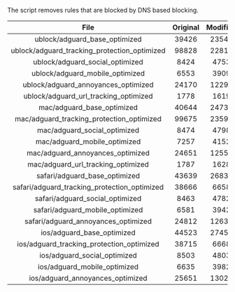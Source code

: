 The script removes rules that are blocked by DNS based blocking.


| File | Original | Modified |
|:----:|:-----:|:-----:|
| ublock/adguard_base_optimized | 39426 | 23547 |
| ublock/adguard_tracking_protection_optimized | 98828 | 22816 |
| ublock/adguard_social_optimized | 8424 | 4753 |
| ublock/adguard_mobile_optimized | 6553 | 3909 |
| ublock/adguard_annoyances_optimized | 24170 | 12296 |
| ublock/adguard_url_tracking_optimized | 1778 | 1619 |
| mac/adguard_base_optimized | 40644 | 24732 |
| mac/adguard_tracking_protection_optimized | 99675 | 23592 |
| mac/adguard_social_optimized | 8474 | 4798 |
| mac/adguard_mobile_optimized | 7257 | 4152 |
| mac/adguard_annoyances_optimized | 24651 | 12556 |
| mac/adguard_url_tracking_optimized | 1787 | 1628 |
| safari/adguard_base_optimized | 43639 | 26834 |
| safari/adguard_tracking_protection_optimized | 38666 | 6658 |
| safari/adguard_social_optimized | 8463 | 4782 |
| safari/adguard_mobile_optimized | 6581 | 3942 |
| safari/adguard_annoyances_optimized | 24812 | 12639 |
| ios/adguard_base_optimized | 44523 | 27452 |
| ios/adguard_tracking_protection_optimized | 38715 | 6668 |
| ios/adguard_social_optimized | 8503 | 4803 |
| ios/adguard_mobile_optimized | 6635 | 3982 |
| ios/adguard_annoyances_optimized | 25651 | 13029 |